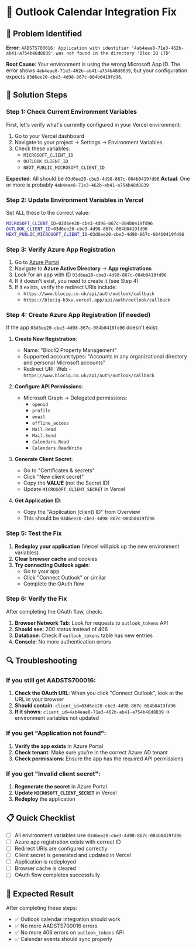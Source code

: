 # 🔧 Outlook Calendar Integration Fix

## **🚨 Problem Identified**

**Error**: `AADSTS700016: Application with identifier '4ab4eae8-71e3-462b-ab41-a754b48d8839' was not found in the directory 'Bloc IQ LTD'`

**Root Cause**: Your environment is using the wrong Microsoft App ID. The error shows `4ab4eae8-71e3-462b-ab41-a754b48d8839`, but your configuration expects `03d6ee20-cbe3-4d98-867c-084b0419fd96`.

## **🎯 Solution Steps**

### **Step 1: Check Current Environment Variables**

First, let's verify what's currently configured in your Vercel environment:

1. Go to your Vercel dashboard
2. Navigate to your project → Settings → Environment Variables
3. Check these variables:
   - `MICROSOFT_CLIENT_ID`
   - `OUTLOOK_CLIENT_ID` 
   - `NEXT_PUBLIC_MICROSOFT_CLIENT_ID`

**Expected**: All should be `03d6ee20-cbe3-4d98-867c-084b0419fd96`
**Actual**: One or more is probably `4ab4eae8-71e3-462b-ab41-a754b48d8839`

### **Step 2: Update Environment Variables in Vercel**

Set ALL these to the correct value:

```bash
MICROSOFT_CLIENT_ID=03d6ee20-cbe3-4d98-867c-084b0419fd96
OUTLOOK_CLIENT_ID=03d6ee20-cbe3-4d98-867c-084b0419fd96
NEXT_PUBLIC_MICROSOFT_CLIENT_ID=03d6ee20-cbe3-4d98-867c-084b0419fd96
```

### **Step 3: Verify Azure App Registration**

1. Go to [Azure Portal](https://portal.azure.com)
2. Navigate to **Azure Active Directory** → **App registrations**
3. Look for an app with ID `03d6ee20-cbe3-4d98-867c-084b0419fd96`
4. If it doesn't exist, you need to create it (see Step 4)
5. If it exists, verify the redirect URIs include:
   - `https://www.blociq.co.uk/api/auth/outlook/callback`
   - `https://blociq-h3xv.vercel.app/api/auth/outlook/callback`

### **Step 4: Create Azure App Registration (if needed)**

If the app `03d6ee20-cbe3-4d98-867c-084b0419fd96` doesn't exist:

1. **Create New Registration**:
   - Name: "BlocIQ Property Management"
   - Supported account types: "Accounts in any organizational directory and personal Microsoft accounts"
   - Redirect URI: Web - `https://www.blociq.co.uk/api/auth/outlook/callback`

2. **Configure API Permissions**:
   - Microsoft Graph → Delegated permissions:
     - `openid`
     - `profile`
     - `email`
     - `offline_access`
     - `Mail.Read`
     - `Mail.Send`
     - `Calendars.Read`
     - `Calendars.ReadWrite`

3. **Generate Client Secret**:
   - Go to "Certificates & secrets"
   - Click "New client secret"
   - Copy the **VALUE** (not the Secret ID)
   - Update `MICROSOFT_CLIENT_SECRET` in Vercel

4. **Get Application ID**:
   - Copy the "Application (client) ID" from Overview
   - This should be `03d6ee20-cbe3-4d98-867c-084b0419fd96`

### **Step 5: Test the Fix**

1. **Redeploy your application** (Vercel will pick up the new environment variables)
2. **Clear browser cache** and cookies
3. **Try connecting Outlook again**:
   - Go to your app
   - Click "Connect Outlook" or similar
   - Complete the OAuth flow

### **Step 6: Verify the Fix**

After completing the OAuth flow, check:

1. **Browser Network Tab**: Look for requests to `outlook_tokens` API
2. **Should see**: 200 status instead of 406
3. **Database**: Check if `outlook_tokens` table has new entries
4. **Console**: No more authentication errors

## **🔍 Troubleshooting**

### **If you still get AADSTS700016:**

1. **Check the OAuth URL**: When you click "Connect Outlook", look at the URL in your browser
2. **Should contain**: `client_id=03d6ee20-cbe3-4d98-867c-084b0419fd96`
3. **If it shows**: `client_id=4ab4eae8-71e3-462b-ab41-a754b48d8839` → environment variables not updated

### **If you get "Application not found":**

1. **Verify the app exists** in Azure Portal
2. **Check tenant**: Make sure you're in the correct Azure AD tenant
3. **Check permissions**: Ensure the app has the required API permissions

### **If you get "Invalid client secret":**

1. **Regenerate the secret** in Azure Portal
2. **Update `MICROSOFT_CLIENT_SECRET`** in Vercel
3. **Redeploy** the application

## **📋 Quick Checklist**

- [ ] All environment variables use `03d6ee20-cbe3-4d98-867c-084b0419fd96`
- [ ] Azure app registration exists with correct ID
- [ ] Redirect URIs are configured correctly
- [ ] Client secret is generated and updated in Vercel
- [ ] Application is redeployed
- [ ] Browser cache is cleared
- [ ] OAuth flow completes successfully

## **🎯 Expected Result**

After completing these steps:
- ✅ Outlook calendar integration should work
- ✅ No more AADSTS700016 errors
- ✅ No more 406 errors on `outlook_tokens` API
- ✅ Calendar events should sync properly
